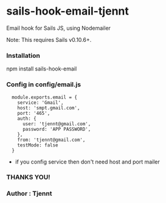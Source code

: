# sails-hook-email-tjennt

Email hook for Sails JS, using Nodemailer

Note: This requires Sails v0.10.6+.

### Installation
npm install sails-hook-email

### Config in config/email.js
```
  module.exports.email = {
    service: 'Gmail',
    host: 'smpt.gmail.com',
    port: '465',
    auth: {
      user: 'tjennt@gmail.com',
      password: 'APP PASSWORD',
    },
    from: 'tjennt@gmail.com',
    testMode: false
  }
```
+ if you config service then don't need host and port mailer


### THANKS YOU!
### Author : Tjennt